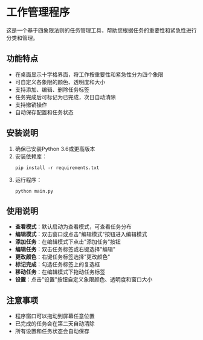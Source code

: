 # 工作管理程序

这是一个基于四象限法则的任务管理工具，帮助您根据任务的重要性和紧急性进行分类和管理。

## 功能特点

- 在桌面显示十字格界面，将工作按重要性和紧急性分为四个象限
- 可自定义各象限的颜色、透明度和大小
- 支持添加、编辑、删除任务标签
- 任务完成后可标记为已完成，次日自动清除
- 支持撤销操作
- 自动保存配置和任务状态

## 安装说明

1. 确保已安装Python 3.6或更高版本
2. 安装依赖库：
   ```
   pip install -r requirements.txt
   ```
3. 运行程序：
   ```
   python main.py
   ```

## 使用说明

- **查看模式**：默认启动为查看模式，可查看任务分布
- **编辑模式**：双击窗口或点击"编辑模式"按钮进入编辑模式
- **添加任务**：在编辑模式下点击"添加任务"按钮
- **编辑任务**：双击任务标签或右键选择"编辑"
- **更改颜色**：右键任务标签选择"更改颜色"
- **标记完成**：勾选任务标签上的复选框
- **移动任务**：在编辑模式下拖动任务标签
- **设置**：点击"设置"按钮自定义象限颜色、透明度和窗口大小

## 注意事项

- 程序窗口可以拖动到屏幕任意位置
- 已完成的任务会在第二天自动清除
- 所有设置和任务状态会自动保存